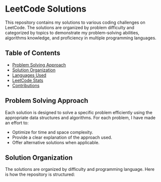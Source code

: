 # LeetCode Solutions

This repository contains my solutions to various coding challenges on LeetCode. The solutions are organized by problem difficulty and categorized by topics to demonstrate my problem-solving abilities, algorithms knowledge, and proficiency in multiple programming languages.

## Table of Contents

- [Problem Solving Approach](#problem-solving-approach)
- [Solution Organization](#solution-organization)
- [Languages Used](#languages-used)
- [LeetCode Stats](#leetcode-stats)
- [Contributions](#contributions)

## Problem Solving Approach

Each solution is designed to solve a specific problem efficiently using the appropriate data structures and algorithms. For each problem, I have made an effort to:
- Optimize for time and space complexity.
- Provide a clear explanation of the approach used.
- Offer alternative solutions when applicable.

## Solution Organization

The solutions are organized by difficulty and programming language. Here is how the repository is structured:

